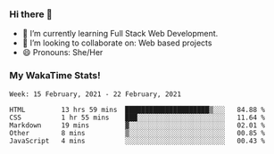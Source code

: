 ### Hi there 👋

- 🌱 I’m currently learning Full Stack Web Development.
- 👯 I’m looking to collaborate on: Web based projects
- 😄 Pronouns: She/Her

### My WakaTime Stats!

<!--START_SECTION:waka-->
```text
Week: 15 February, 2021 - 22 February, 2021

HTML         13 hrs 59 mins  █████████████████████▒░░░   84.88 % 
CSS          1 hr 55 mins    ███░░░░░░░░░░░░░░░░░░░░░░   11.64 % 
Markdown     19 mins         ▓░░░░░░░░░░░░░░░░░░░░░░░░   02.01 % 
Other        8 mins          ▒░░░░░░░░░░░░░░░░░░░░░░░░   00.85 % 
JavaScript   4 mins          ░░░░░░░░░░░░░░░░░░░░░░░░░   00.43 % 
```
<!--END_SECTION:waka-->
